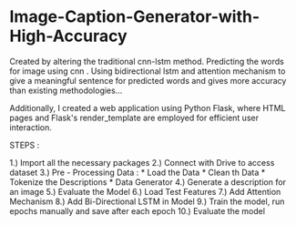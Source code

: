 # Image-Caption-Generator-with-High-Accuracy

Created by altering the traditional cnn-lstm method. Predicting the words for image using cnn . Using bidirectional lstm and attention mechanism to give a meaningful sentence for predicted words and gives more accuracy than existing methodologies...
 
 Additionally, I created a web application using Python Flask, where HTML pages and Flask's render_template are employed for efficient user interaction.

STEPS : 

1.) Import all the necessary packages
2.) Connect with Drive to access dataset
3.) Pre - Processing Data : 
     * Load the Data
     * Clean th Data
     * Tokenize the Descriptions
     * Data Generator
4.) Generate a description for an image
5.) Evaluate the Model
6.) Load Test Features
7.) Add Attention Mechanism
8.) Add Bi-Directional LSTM in Model
9.) Train the model, run epochs manually and save after each epoch
10.) Evaluate the model
